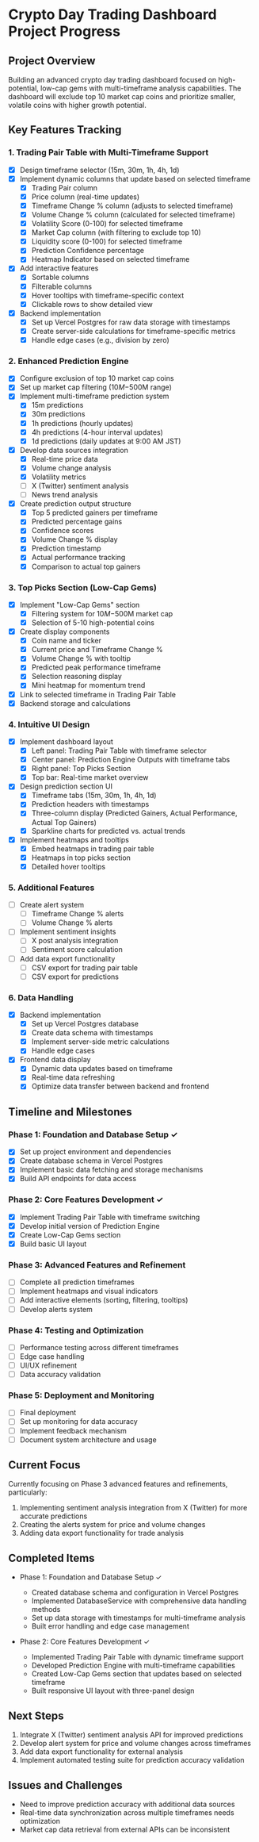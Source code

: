 # Crypto Day Trading Dashboard Project Progress

## Project Overview
Building an advanced crypto day trading dashboard focused on high-potential, low-cap gems with multi-timeframe analysis capabilities. The dashboard will exclude top 10 market cap coins and prioritize smaller, volatile coins with higher growth potential.

## Key Features Tracking

### 1. Trading Pair Table with Multi-Timeframe Support
- [x] Design timeframe selector (15m, 30m, 1h, 4h, 1d)
- [x] Implement dynamic columns that update based on selected timeframe
  - [x] Trading Pair column
  - [x] Price column (real-time updates)
  - [x] Timeframe Change % column (adjusts to selected timeframe)
  - [x] Volume Change % column (calculated for selected timeframe)
  - [x] Volatility Score (0-100) for selected timeframe
  - [x] Market Cap column (with filtering to exclude top 10)
  - [x] Liquidity score (0-100) for selected timeframe
  - [x] Prediction Confidence percentage
  - [x] Heatmap Indicator based on selected timeframe
- [x] Add interactive features
  - [x] Sortable columns
  - [x] Filterable columns
  - [x] Hover tooltips with timeframe-specific context
  - [x] Clickable rows to show detailed view
- [x] Backend implementation
  - [x] Set up Vercel Postgres for raw data storage with timestamps
  - [x] Create server-side calculations for timeframe-specific metrics
  - [x] Handle edge cases (e.g., division by zero)

### 2. Enhanced Prediction Engine
- [x] Configure exclusion of top 10 market cap coins
- [x] Set up market cap filtering ($10M-$500M range)
- [x] Implement multi-timeframe prediction system
  - [x] 15m predictions
  - [x] 30m predictions
  - [x] 1h predictions (hourly updates)
  - [x] 4h predictions (4-hour interval updates)
  - [x] 1d predictions (daily updates at 9:00 AM JST)
- [x] Develop data sources integration
  - [x] Real-time price data
  - [x] Volume change analysis
  - [x] Volatility metrics
  - [ ] X (Twitter) sentiment analysis
  - [ ] News trend analysis
- [x] Create prediction output structure
  - [x] Top 5 predicted gainers per timeframe
  - [x] Predicted percentage gains
  - [x] Confidence scores
  - [x] Volume Change % display
  - [x] Prediction timestamp
  - [x] Actual performance tracking
  - [x] Comparison to actual top gainers

### 3. Top Picks Section (Low-Cap Gems)
- [x] Implement "Low-Cap Gems" section
  - [x] Filtering system for $10M-$500M market cap
  - [x] Selection of 5-10 high-potential coins
- [x] Create display components
  - [x] Coin name and ticker
  - [x] Current price and Timeframe Change %
  - [x] Volume Change % with tooltip
  - [x] Predicted peak performance timeframe
  - [x] Selection reasoning display
  - [x] Mini heatmap for momentum trend
- [x] Link to selected timeframe in Trading Pair Table
- [x] Backend storage and calculations

### 4. Intuitive UI Design
- [x] Implement dashboard layout
  - [x] Left panel: Trading Pair Table with timeframe selector
  - [x] Center panel: Prediction Engine Outputs with timeframe tabs
  - [x] Right panel: Top Picks Section
  - [x] Top bar: Real-time market overview
- [x] Design prediction section UI
  - [x] Timeframe tabs (15m, 30m, 1h, 4h, 1d)
  - [x] Prediction headers with timestamps
  - [x] Three-column display (Predicted Gainers, Actual Performance, Actual Top Gainers)
  - [x] Sparkline charts for predicted vs. actual trends
- [x] Implement heatmaps and tooltips
  - [x] Embed heatmaps in trading pair table
  - [x] Heatmaps in top picks section
  - [x] Detailed hover tooltips

### 5. Additional Features
- [ ] Create alert system
  - [ ] Timeframe Change % alerts
  - [ ] Volume Change % alerts
- [ ] Implement sentiment insights
  - [ ] X post analysis integration
  - [ ] Sentiment score calculation
- [ ] Add data export functionality
  - [ ] CSV export for trading pair table
  - [ ] CSV export for predictions

### 6. Data Handling
- [x] Backend implementation
  - [x] Set up Vercel Postgres database
  - [x] Create data schema with timestamps
  - [x] Implement server-side metric calculations
  - [x] Handle edge cases
- [x] Frontend data display
  - [x] Dynamic data updates based on timeframe
  - [x] Real-time data refreshing
  - [x] Optimize data transfer between backend and frontend

## Timeline and Milestones

### Phase 1: Foundation and Database Setup ✓
- [x] Set up project environment and dependencies
- [x] Create database schema in Vercel Postgres
- [x] Implement basic data fetching and storage mechanisms
- [x] Build API endpoints for data access

### Phase 2: Core Features Development ✓
- [x] Implement Trading Pair Table with timeframe switching
- [x] Develop initial version of Prediction Engine
- [x] Create Low-Cap Gems section
- [x] Build basic UI layout

### Phase 3: Advanced Features and Refinement
- [ ] Complete all prediction timeframes
- [ ] Implement heatmaps and visual indicators
- [ ] Add interactive elements (sorting, filtering, tooltips)
- [ ] Develop alerts system

### Phase 4: Testing and Optimization
- [ ] Performance testing across different timeframes
- [ ] Edge case handling
- [ ] UI/UX refinement
- [ ] Data accuracy validation

### Phase 5: Deployment and Monitoring
- [ ] Final deployment
- [ ] Set up monitoring for data accuracy
- [ ] Implement feedback mechanism
- [ ] Document system architecture and usage

## Current Focus
Currently focusing on Phase 3 advanced features and refinements, particularly:
1. Implementing sentiment analysis integration from X (Twitter) for more accurate predictions
2. Creating the alerts system for price and volume changes
3. Adding data export functionality for trade analysis

## Completed Items
- Phase 1: Foundation and Database Setup ✓
  - Created database schema and configuration in Vercel Postgres
  - Implemented DatabaseService with comprehensive data handling methods
  - Set up data storage with timestamps for multi-timeframe analysis
  - Built error handling and edge case management

- Phase 2: Core Features Development ✓
  - Implemented Trading Pair Table with dynamic timeframe support
  - Developed Prediction Engine with multi-timeframe capabilities
  - Created Low-Cap Gems section that updates based on selected timeframe
  - Built responsive UI layout with three-panel design

## Next Steps
1. Integrate X (Twitter) sentiment analysis API for improved predictions
2. Develop alert system for price and volume changes across timeframes
3. Add data export functionality for external analysis
4. Implement automated testing suite for prediction accuracy validation

## Issues and Challenges
- Need to improve prediction accuracy with additional data sources
- Real-time data synchronization across multiple timeframes needs optimization
- Market cap data retrieval from external APIs can be inconsistent